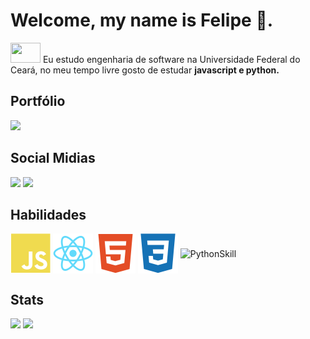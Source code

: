 # Welcome, my name is Felipe :wave:.

<img src="https://cdn.pixabay.com/photo/2020/02/26/02/30/brazil-4880477_1280.png" target="_blank" height="32" width="48"> Eu estudo engenharia de software na Universidade Federal do Ceará, no meu tempo livre gosto de estudar <strong>javascript e python.</strong>

## Portfólio
<a href="http://portifolio-felipe44y.vercel.app/" target="_blank">
<img src="https://img.shields.io/badge/Portfolio-%23000000.svg?style=for-the-badge&logo=firefox&logoColor=#FF7139"/></a>


## Social Midias
<a href="https://www.linkedin.com/in/felipe-silva-508777190/">
<img src="https://img.shields.io/badge/LinkedIn-0077B5?style=for-the-badge&logo=linkedin&logoColor=white" target="_blank"></a>
<a href="https://www.instagram.com/_lipim_44/">
<img src="https://img.shields.io/badge/Instagram-E4405F?style=for-the-badge&logo=instagram&logoColor=white" target="_blank"></a>

## Habilidades
<div>
  <img align="center" alt="JsSkill" height="64" width="64" src="https://raw.githubusercontent.com/devicons/devicon/master/icons/javascript/javascript-plain.svg"/>
  <img align="center" alt="ReactSkill" height="64" width="64" src="https://raw.githubusercontent.com/devicons/devicon/master/icons/react/react-original.svg"/>
  <img align="center" alt="HTMLSkill" height="64" width="64" src="https://raw.githubusercontent.com/devicons/devicon/master/icons/html5/html5-plain.svg"/>
  <img align="center" alt="CSSSkill" height="64" width="64" src="https://raw.githubusercontent.com/devicons/devicon/master/icons/css3/css3-plain.svg"/>
  <img align="center" alt="PythonSkill" height="64" width="64" src="https://cdn.jsdelivr.net/gh/devicons/devicon/icons/python/python-original.svg"/>
</div>

## Stats
<div>
  <img height="180em" src="https://github-readme-stats.vercel.app/api?username=felipe44y&show_icons=true&theme=radical&include_all_commits=true&count_private=true"/>
  <img height="180em" src="https://github-readme-stats.vercel.app/api/top-langs/?username=felipe44y&layout=compact&langs_count=16&theme=radical"/>
</div>
